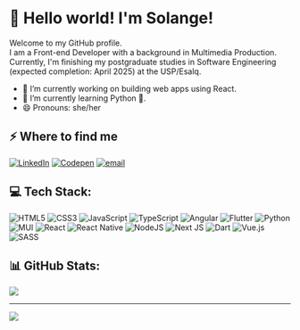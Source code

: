 # 👋 Hello world! I'm Solange!

Welcome to my GitHub profile.  
I am a Front-end Developer with a background in Multimedia Production. Currently, I'm finishing my postgraduate studies in Software Engineering (expected completion: April 2025) at the USP/Esalq.

- 🔭 I’m currently working on building web apps using React.
- 🌱 I’m currently learning Python 🐍.
- 😄 Pronouns: she/her

## ⚡️ Where to find me
[![LinkedIn](https://img.shields.io/badge/LinkedIn-%230077B5.svg?logo=linkedin&logoColor=white)](https://linkedin.com/in/solangenalao) [![Codepen](https://img.shields.io/badge/Codepen-000000?logo=codepen&logoColor=white)](https://codepen.io/solangealmn) [![email](https://img.shields.io/badge/Email-D14836?logo=gmail&logoColor=white)](mailto:solangealmn@gmail.com)

## 💻 Tech Stack:
![HTML5](https://img.shields.io/badge/html5-%23E34F26.svg?style=for-the-badge&logo=html5&logoColor=white) ![CSS3](https://img.shields.io/badge/css3-%231572B6.svg?style=for-the-badge&logo=css3&logoColor=white) ![JavaScript](https://img.shields.io/badge/javascript-%23323330.svg?style=for-the-badge&logo=javascript&logoColor=%23F7DF1E) ![TypeScript](https://img.shields.io/badge/typescript-%23007ACC.svg?style=for-the-badge&logo=typescript&logoColor=white) ![Angular](https://img.shields.io/badge/angular-%23DD0031.svg?style=for-the-badge&logo=angular&logoColor=white) ![Flutter](https://img.shields.io/badge/Flutter-%2302569B.svg?style=for-the-badge&logo=Flutter&logoColor=white) ![Python](https://img.shields.io/badge/python-3670A0?style=for-the-badge&logo=python&logoColor=ffdd54) ![MUI](https://img.shields.io/badge/MUI-%230081CB.svg?style=for-the-badge&logo=mui&logoColor=white) ![React](https://img.shields.io/badge/react-%2320232a.svg?style=for-the-badge&logo=react&logoColor=%2361DAFB) ![React Native](https://img.shields.io/badge/react_native-%2320232a.svg?style=for-the-badge&logo=react&logoColor=%2361DAFB) ![NodeJS](https://img.shields.io/badge/node.js-6DA55F?style=for-the-badge&logo=node.js&logoColor=white) ![Next JS](https://img.shields.io/badge/Next-black?style=for-the-badge&logo=next.js&logoColor=white) ![Dart](https://img.shields.io/badge/dart-%230175C2.svg?style=for-the-badge&logo=dart&logoColor=white) ![Vue.js](https://img.shields.io/badge/vue.js-%2335495e.svg?style=for-the-badge&logo=vuedotjs&logoColor=%234FC08D) ![SASS](https://img.shields.io/badge/SASS-hotpink.svg?style=for-the-badge&logo=SASS&logoColor=white)

## 📊 GitHub Stats:
![](https://github-readme-stats.vercel.app/api/top-langs/?username=solangenalao&theme=dark&hide_border=true&include_all_commits=false&count_private=true&layout=compact)

---
[![](https://visitcount.itsvg.in/api?id=solangenalao&icon=0&color=0)](https://visitcount.itsvg.in)

<!-- Proudly created with GPRM ( https://gprm.itsvg.in ) -->

<!--
**solangealmn/solangealmn** is a ✨ _special_ ✨ repository because its `README.md` (this file) appears on your GitHub profile.

Here are some ideas to get you started:

- 👯 I’m looking to collaborate on ...
- 🤔 I’m looking for help with ...
- 💬 Ask me about ...

- ⚡ Fun fact: ...
-->
